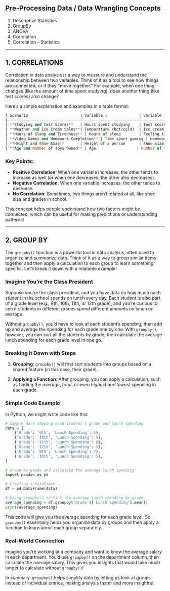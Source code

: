 ## Pre-Processing Data / Data Wrangling Concepts
1. Descriptive Statistics
2. GroupBy
3. ANOVA
4. Correlation
5. Correlation - Statistics

<hr/>

## 1. CORRELATIONS

Correlation in data analysis is a way to measure and understand the relationship between two variables. Think of it as a tool to see how things are connected, or if they "move together." For example, when one thing changes (like the amount of time spent studying), does another thing (like test scores) also change?

Here’s a simple explanation and examples in a table format:
```sql
| Scenario                       | Variable 1              | Variable 2            | Correlation Explanation                                                   |
|--------------------------------|-------------------------|------------------------|---------------------------------------------------------------------------|
| **Studying and Test Scores**   | Hours spent studying    | Test scores           | Positive Correlation: More study hours generally lead to higher test scores. |
| **Weather and Ice Cream Sales**| Temperature (hot/cold)  | Ice cream sales       | Positive Correlation: Hot weather often leads to more ice cream sales.       |
| **Hours of Sleep and Tiredness** | Hours of sleep        | Feeling tired         | Negative Correlation: More hours of sleep usually lead to feeling less tired. |
| **Video Games and Homework Completion** | Time spent gaming | Homework completion | Negative Correlation: More gaming time often means less homework gets done. |
| **Height and Shoe Size**       | Height of a person      | Shoe size             | Positive Correlation: Taller people often have larger shoe sizes.          |
| **Age and Number of Toys Owned** | Age                  | Number of toys owned  | Negative Correlation: As age increases, the number of toys often decreases. |


```

### Key Points:
- **Positive Correlation**: When one variable increases, the other tends to increase as well (or when one decreases, the other also decreases).
- **Negative Correlation**: When one variable increases, the other tends to decrease.
- **No Correlation**: Sometimes, two things aren’t related at all, like shoe size and grades in school.

This concept helps people understand how two factors might be connected, which can be useful for making predictions or understanding patterns!

<hr/>


## 2. GROUP BY

The `groupby()` function is a powerful tool in data analysis, often used to organize and summarize data. Think of it as a way to group similar items together and then apply a calculation to each group to learn something specific. Let’s break it down with a relatable example!
### Imagine You’re the Class President
Suppose you’re the class president, and you have data on how much each student in the school spends on lunch every day. Each student is also part of a grade level (e.g., 9th, 10th, 11th, or 12th grade), and you’re curious to see if students in different grades spend different amounts on lunch on average.

Without `groupby()`, you’d have to look at each student’s spending, then add up and average the spending for each grade one by one. With `groupby()`, however, you can sort all the students by grade, then calculate the average lunch spending for each grade level in one go.

### Breaking it Down with Steps

1. **Grouping**: `groupby()` will first sort students into groups based on a shared feature (in this case, their grade).
  
2. **Applying a Function**: After grouping, you can apply a calculation, such as finding the *average*, *total*, or even *highest and lowest* spending in each grade.

### Simple Code Example
In Python, we might write code like this:

```python
# Sample data showing each student's grade and lunch spending
data = [
    {'Grade': '9th', 'Lunch Spending': 5},
    {'Grade': '10th', 'Lunch Spending': 8},
    {'Grade': '11th', 'Lunch Spending': 6},
    {'Grade': '12th', 'Lunch Spending': 9},
    {'Grade': '9th', 'Lunch Spending': 7},
    {'Grade': '10th', 'Lunch Spending': 5},
]

# Group by grade and calculate the average lunch spending
import pandas as pd

# Creating a DataFrame
df = pd.DataFrame(data)

# Using groupby() to find the average lunch spending by grade
average_spending = df.groupby('Grade')['Lunch Spending'].mean()
print(average_spending)
```

This code will give you the average spending for each grade level. So `groupby()` essentially helps you organize data by groups and then apply a function to learn about each group separately. 

### Real-World Connection
Imagine you're working at a company and want to know the average salary in each department. You’d use `groupby()` on the department column, then calculate the average salary. This gives you insights that would take much longer to calculate without `groupby()`!

In summary, `groupby()` helps simplify data by letting us look at groups instead of individual entries, making analysis faster and more insightful.
